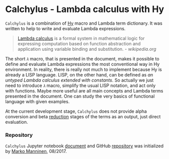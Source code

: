 # Calchylus - Lambda calculus with Hy

`Calchylus` is a combination of [Hy](http://docs.hylang.org) macro and Lambda term dictionary. It was written to help to write and evaluate Lambda expressions.

<blockquote><a href="https://en.wikipedia.org/wiki/Lambda_calculus">Lambda calculus</a> is a formal system in mathematical logic for expressing computation based on function abstraction and application using variable binding and substitution. -<i> wikipedia.org</i></blockquote>

The short `𝜆` macro, that is presented in the document, makes it possible to define and evaluate Lambda expressions the most conventional way in Hy environment. In reality, there is really not much to implement because Hy is already a LISP language. LISP, on the other hand, can be defined as *an untyped Lambda calculus extended with constants*. So actually we just need to introduce `𝜆` macro,  simplify the usual LISP notation, and act only with functions. Maybe more useful are all main concepts and Lambda terms presented in the document. One can study the very basics of functional language with given examples.

At the current development stage, `Calchylus` does not provide alpha conversion and beta [reduction](https://en.wikipedia.org/wiki/Lambda_calculus#Reduction) stages of the terms as an output, just direct evaluation.

### Repository

`Calchylus` Jupyter notebook [document](http://nbviewer.jupyter.org/github/markomanninen/calchylus/blob/master/Calchylus%20-%20Lambda%20calculus%20in%20Hy.ipynb) and GitHub [repository](https://github.com/markomanninen/calchylus) was initialized by [Marko Manninen](https://github.com/markomanninen), 08/2017.
